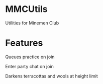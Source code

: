 # MMCUtils
 Utilities for Minemen Club

# Features
 Queues practice on join
 
 Enter party chat on join
 
 Darkens terracottas and wools at height limit
 
